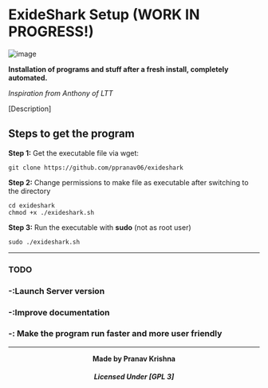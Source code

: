 # ExideShark Setup (WORK IN PROGRESS!)
![image](https://user-images.githubusercontent.com/93813737/172992710-a47f54a9-16f7-4839-8634-bd9570103282.png)


  **Installation  of programs and stuff after a fresh install, completely automated.**  

_Inspiration from Anthony of LTT_


[Description]



## Steps to get the program

**Step 1:** Get the executable file via wget:

    git clone https://github.com/ppranav06/exideshark

**Step 2:** Change permissions to make file as executable after switching to the directory

    cd exideshark
    chmod +x ./exideshark.sh

**Step 3:** Run the executable with **sudo** (not as root user)

    sudo ./exideshark.sh
    
    
   
   
   -----------

### TODO 
### -:Launch Server version 
### -:Improve documentation
### -: Make the program run faster and more user friendly 
   -----------
    
    
<div align="center">
 <strong>Made by Pranav Krishna</strong> 
</div>



<div align="center">
<h5> Licensed Under [GPL 3]</h5> </div> 


    
    
    
    
  
    
